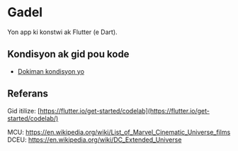 # Gadel

Yon app ki konstwi ak Flutter (e Dart).

## Kondisyon ak gid pou kode
* [Dokiman kondisyon yo](docs/requirements.md)

## Referans

Gid itilize: [https://flutter.io/get-started/codelab](https://flutter.io/get-started/codelab/)

MCU: https://en.wikipedia.org/wiki/List_of_Marvel_Cinematic_Universe_films
DCEU: https://en.wikipedia.org/wiki/DC_Extended_Universe